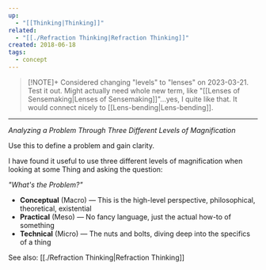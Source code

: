 ```yaml
---
up:
  - "[[Thinking|Thinking]]"
related:
  - "[[./Refraction Thinking|Refraction Thinking]]"
created: 2018-06-18
tags:
  - concept
---
```


> [!NOTE]+
> Considered changing "levels" to "lenses" on 2023-03-21. Test it out. Might actually need whole new term, like "[[Lenses of Sensemaking|Lenses of Sensemaking]]"...yes, I quite like that. It would connect nicely to [[Lens-bending|Lens-bending]].

---

*Analyzing a Problem Through Three Different Levels of Magnification*

Use this to define a problem and gain clarity.

I have found it useful to use three different levels of magnification when looking at some Thing and asking the question: 

*"What's the Problem?"*

- **Conceptual** (Macro) — This is the high-level perspective, philosophical, theoretical, existential
- **Practical** (Meso) — No fancy language, just the actual how-to of something
- **Technical** (Micro) — The nuts and bolts, diving deep into the specifics of a thing

See also: [[./Refraction Thinking|Refraction Thinking]]